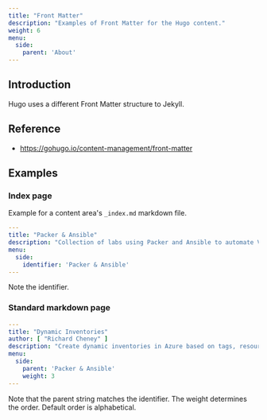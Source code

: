 ```yaml
---
title: "Front Matter"
description: "Examples of Front Matter for the Hugo content."
weight: 6
menu:
  side:
    parent: 'About'
---
```


## Introduction

Hugo uses a different Front Matter structure to Jekyll.

## Reference

* <https://gohugo.io/content-management/front-matter>

## Examples

### Index page

Example for a content area's `_index.md` markdown file.

```yaml
---
title: "Packer & Ansible"
description: "Collection of labs using Packer and Ansible to automate VM image creation."
menu:
  side:
    identifier: 'Packer & Ansible'
---
```

Note the identifier.

### Standard markdown page

```yaml
---
title: "Dynamic Inventories"
author: [ "Richard Cheney" ]
description: "Create dynamic inventories in Azure based on tags, resource groups and more."
menu:
  side:
    parent: 'Packer & Ansible'
    weight: 3
---
```

Note that the parent string matches the identifier. The weight determines the order. Default order is alphabetical.
